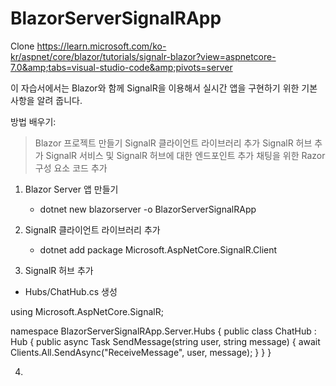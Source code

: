 # BlazorServerSignalRApp
Clone  https://learn.microsoft.com/ko-kr/aspnet/core/blazor/tutorials/signalr-blazor?view=aspnetcore-7.0&amp;tabs=visual-studio-code&amp;pivots=server

이 자습서에서는 Blazor와 함께 SignalR을 이용해서 실시간 앱을 구현하기 위한 기본 사항을 알려 줍니다.

방법 배우기:
> Blazor 프로젝트 만들기
> SignalR 클라이언트 라이브러리 추가
> SignalR 허브 추가
> SignalR 서비스 및 SignalR 허브에 대한 엔드포인트 추가
> 채팅을 위한 Razor 구성 요소 코드 추가

1. Blazor Server 앱 만들기
   - dotnet new blazorserver -o BlazorServerSignalRApp
  
2. SignalR 클라이언트 라이브러리 추가
   - dotnet add package Microsoft.AspNetCore.SignalR.Client
   
3. SignalR 허브 추가
  - Hubs/ChatHub.cs 생성

  using Microsoft.AspNetCore.SignalR;

  namespace BlazorServerSignalRApp.Server.Hubs
  {
      public class ChatHub : Hub
      {
          public async Task SendMessage(string user, string message)
          {
              await Clients.All.SendAsync("ReceiveMessage", user, message);
          }
      }
  }
  
4. 
